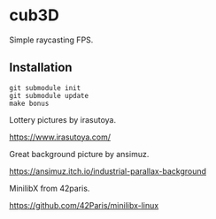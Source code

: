 # cub3D

Simple raycasting FPS.

## Installation

```shell
git submodule init
git submodule update
make bonus
```

Lottery pictures by irasutoya.

https://www.irasutoya.com/

Great background picture by ansimuz.

https://ansimuz.itch.io/industrial-parallax-background

MinilibX from 42paris.

https://github.com/42Paris/minilibx-linux
